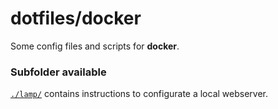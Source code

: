 # dotfiles/docker

Some config files and scripts for **docker**.

### Subfolder available

[`./lamp/`](lamp/) contains instructions to configurate a local webserver.